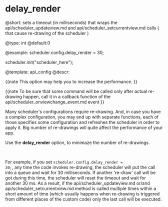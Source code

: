 delay_render
=============

@short: sets a timeout (in milliseconds) that wraps the api/scheduler_updateview.md and api/scheduler_setcurrentview.md calls  ( that cause re-drawing of the scheduler ) 
	

@type: int
@default:0

@example:
scheduler.config.delay_render = 30;

scheduler.init("scheduler_here");

@template:	api_config
@descr:

{{note
This option may help you to increase the performance.
}}

{{note
To be sure that some command will be called only after actual re-drawing happen, call it in a callback function of the api/scheduler_onviewchange_event.md event
}}


Many scheduler's configurations require re-drawing. And, in case you have a complex configuration, you may end up with separate functions, each of those specifies some configuration and refreshes the scheduler in order to apply it. Big number of re-drawings will quite affect the performance of your app.


Use the **delay_render** option, to  minimaze the number of re-drawings. 

<br>


For example, if you set <code>scheduler.config.delay_render = 30;</code>, any time the code invokes re-drawing, the scheduler will put the call into a queue and wait for 30 milliseconds.
If another 're-draw' call will be got during this time, the scheduler will reset the timeout and wait for another 30 ms. 
As a result, if the api/scheduler_updateview.md or/and api/scheduler_setcurrentview.md method is called multiple times within a short amount of time (which usually happens when re-drawing is triggered from different places of
the custom code) only the last call will be executed. 

